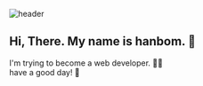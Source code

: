 ![header](https://capsule-render.vercel.app/api?type=slice&color=EBDEF0&height=100&section=header&text=about%20me&fontSize=40)

## Hi, There. My name is hanbom. 👋
I'm trying to become a web developer. 💁‍♀️  
have a good day! 🌟


<!--
**Hanbom/Hanbom** is a ✨ _special_ ✨ repository because its `README.md` (this file) appears on your GitHub profile.

Here are some ideas to get you started:

- 🔭 I’m currently working on ...
- 🌱 I’m currently learning ...
- 👯 I’m looking to collaborate on ...
- 🤔 I’m looking for help with ...
- 💬 Ask me about ...
- 📫 How to reach me: ...
- 😄 Pronouns: ...
- ⚡ Fun fact: ...
-->
